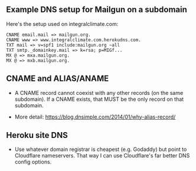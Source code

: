 ## Example DNS setup for Mailgun on a subdomain

Here's the setup used on integralclimate.com:

```
CNAME email.mail => mailgun.org.
CNAME www => www.integralclimate.com.herokudns.com.
TXT mail => v=spf1 include:mailgun.org ~all
TXT smtp._domainkey.mail => k=rsa; p=MIGf...
MX @ => mxa.mailgun.org.
MX @ => mxb.mailgun.org.
```


## CNAME and ALIAS/ANAME

  * A CNAME record cannot coexist with any other records (on the same subdomain). If a CNAME exists, that MUST be the only record on that subdomain.

  * More detail: https://blog.dnsimple.com/2014/01/why-alias-record/


## Heroku site DNS

  * Use whatever domain registrar is cheapest (e.g. Godaddy) but point to Cloudflare nameservers. That way I can use Cloudflare's far better DNS config options.

